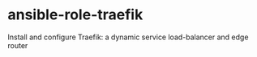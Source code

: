 # ansible-role-traefik
Install and configure Traefik: a dynamic service load-balancer and edge router
